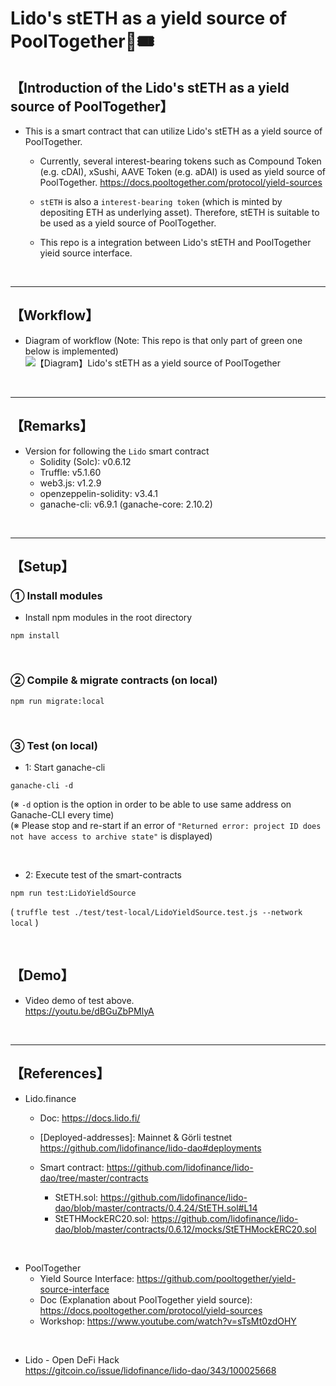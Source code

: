 # Lido's stETH as a yield source of PoolTogether🎫🎟
## 【Introduction of the Lido's stETH as a yield source of PoolTogether】
- This is a smart contract that can utilize Lido's stETH as a yield source of PoolTogether.
  - Currently, several interest-bearing tokens such as Compound Token (e.g. cDAI), xSushi, AAVE Token (e.g. aDAI) is used as yield source of PoolTogether.
    https://docs.pooltogether.com/protocol/yield-sources

  - `stETH` is also a `interest-bearing token` (which is minted by depositing ETH as underlying asset). Therefore, stETH is suitable to be used as a yield source of PoolTogether.
  
  - This repo is a integration between Lido's stETH and PoolTogether yieid source interface. 

&nbsp;

***

## 【Workflow】
- Diagram of workflow
  (Note: This repo is that only part of green one below is implemented)
![【Diagram】Lido's stETH as a yield source of PoolTogether](https://user-images.githubusercontent.com/19357502/119280329-e7b73c00-bc6b-11eb-8b11-58ac992f86e8.jpg)

&nbsp;

***

## 【Remarks】
- Version for following the `Lido` smart contract
  - Solidity (Solc): v0.6.12
  - Truffle: v5.1.60
  - web3.js: v1.2.9
  - openzeppelin-solidity: v3.4.1
  - ganache-cli: v6.9.1 (ganache-core: 2.10.2)


&nbsp;

***

## 【Setup】
### ① Install modules
- Install npm modules in the root directory
```
npm install
```

<br>

### ② Compile & migrate contracts (on local)
```
npm run migrate:local
```

<br>

### ③ Test (on local)
- 1: Start ganache-cli
```
ganache-cli -d
```
(※ `-d` option is the option in order to be able to use same address on Ganache-CLI every time)  
(※ Please stop and re-start if an error of `"Returned error: project ID does not have access to archive state"` is displayed)  

<br>

- 2: Execute test of the smart-contracts
```
npm run test:LidoYieldSource
```
( `truffle test ./test/test-local/LidoYieldSource.test.js --network local` )  

<br>

## 【Demo】
- Video demo of test above.  
https://youtu.be/dBGuZbPMlyA

<br>

***

## 【References】
- Lido.finance
  - Doc: https://docs.lido.fi/

  - [Deployed-addresses]: Mainnet & Görli testnet  
    https://github.com/lidofinance/lido-dao#deployments

  - Smart contract: https://github.com/lidofinance/lido-dao/tree/master/contracts
    - StETH.sol: https://github.com/lidofinance/lido-dao/blob/master/contracts/0.4.24/StETH.sol#L14
    - StETHMockERC20.sol: https://github.com/lidofinance/lido-dao/blob/master/contracts/0.6.12/mocks/StETHMockERC20.sol

<br>

- PoolTogether
  - Yield Source Interface: https://github.com/pooltogether/yield-source-interface
  - Doc (Explanation about PoolTogether yield source): https://docs.pooltogether.com/protocol/yield-sources
  - Workshop: https://www.youtube.com/watch?v=sTsMt0zdOHY

<br>

- Lido - Open DeFi Hack  
https://gitcoin.co/issue/lidofinance/lido-dao/343/100025668

